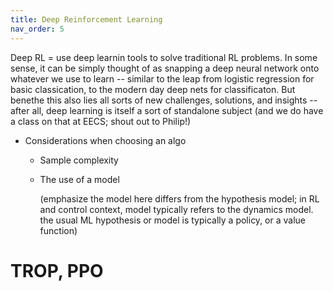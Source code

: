 ```yaml
---
title: Deep Reinforcement Learning
nav_order: 5
---
```

Deep RL = use deep learnin tools to solve traditional RL problems. In some sense, it can be simply thought of as snapping a deep neural network onto whatever we use to learn -- similar to the leap from logistic regression for basic classication, to the modern day deep nets for classificaton. But benethe this also lies all sorts of new challenges, solutions, and insights -- after all, deep learning is itself a sort of standalone subject (and we do have a class on that at EECS; shout out to Philip!)


- Considerations when choosing an algo
    - Sample complexity
    - The use of a model
        
        (emphasize the model here differs from the hypothesis model; in RL and control context, model typically refers to the dynamics model. the usual ML hypothesis or model is typically a policy, or a value function)
    <!-- - Whether the dynamics model is super discrete -->

# TROP, PPO